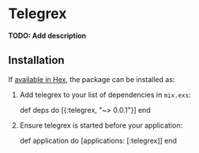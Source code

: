 # Telegrex

**TODO: Add description**

## Installation

If [available in Hex](https://hex.pm/docs/publish), the package can be installed as:

  1. Add telegrex to your list of dependencies in `mix.exs`:

        def deps do
          [{:telegrex, "~> 0.0.1"}]
        end

  2. Ensure telegrex is started before your application:

        def application do
          [applications: [:telegrex]]
        end
